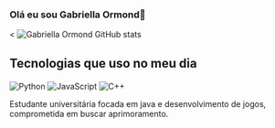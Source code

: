 ### Olá eu sou Gabriella Ormond👋
<
![Gabriella Ormond GitHub stats](https://github-readme-stats.vercel.app/api?username=gabuu0102&show_icons=true&theme=transparent)

## Tecnologias que uso no meu dia
<div style="display: inline_block">
  <img align="center" alt="Python" src="https://img.shields.io/badge/Python-3776AB?style=for-the-badge&logo=python&logoColor=white"
  <div style="display: inline_block">
  <img align="center" alt="JavaScript" src="https://img.shields.io/badge/JavaScript-F7DF1E?style=for-the-badge&logo=javascript&logoColor=black"
  <div style="display: inline_block">
  <img align="center" alt="C++" src="https://img.shields.io/badge/C%2B%2B-00599C?style=for-the-badge&logo=c%2B%2B&logoColor=white"
  </div><br/>

Estudante universitária focada em java e desenvolvimento de jogos, comprometida em buscar aprimoramento.
